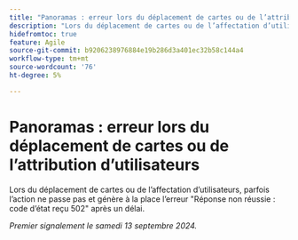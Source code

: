 ```yaml
---
title: "Panoramas : erreur lors du déplacement de cartes ou de l’attribution d’utilisateurs"
description: "Lors du déplacement de cartes ou de l’affectation d’utilisateurs, parfois l’action ne passe pas et génère à la place l’erreur Réponse non réussie : Code d’état reçu 502 après un délai."
hidefromtoc: true
feature: Agile
source-git-commit: b9206238976884e19b286d3a401ec32b58c144a4
workflow-type: tm+mt
source-wordcount: '76'
ht-degree: 5%

---
```



# Panoramas : erreur lors du déplacement de cartes ou de l’attribution d’utilisateurs

Lors du déplacement de cartes ou de l’affectation d’utilisateurs, parfois l’action ne passe pas et génère à la place l’erreur &quot;Réponse non réussie : code d’état reçu 502&quot; après un délai.

_Premier signalement le samedi 13 septembre 2024._
